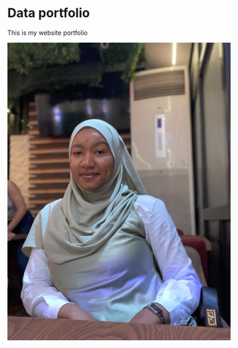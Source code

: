 # Data portfolio

This is my website portfolio

<img src="/assets/images/profil_image.jpg" alt="Logo de Warda" />
